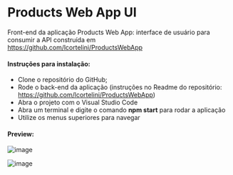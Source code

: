 # Products Web App UI

Front-end da aplicação Products Web App: interface de usuário para consumir a API construída em https://github.com/lcortelini/ProductsWebApp

#### Instruções para instalação:

- Clone o repositório do GitHub;
- Rode o back-end da aplicação (instruções no Readme do repositório: https://github.com/lcortelini/ProductsWebApp)
- Abra o projeto com o Visual Studio Code
- Abra um terminal e digite o comando **npm start** para rodar a aplicação
- Utilize os menus superiores para navegar

#### Preview:

![image](https://github.com/lcortelini/ProductWebAppUI/assets/63747403/1dd93193-9756-44da-9ed4-8579977b4bed)

![image](https://github.com/lcortelini/ProductWebAppUI/assets/63747403/36e33a28-27a9-4ab3-ae65-f0bcea4f3e13)
